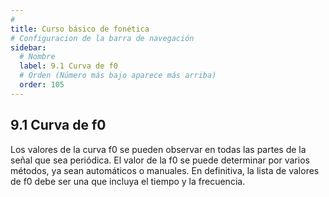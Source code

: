 ```yaml
---
# 
title: Curso básico de fonética
# Configuracion de la barra de navegación
sidebar:
  # Nombre
  label: 9.1 Curva de f0
  # Orden (Número más bajo aparece más arriba)
  order: 105
---
```

## 9.1 Curva de f0

Los valores de la curva f0 se pueden observar en todas las partes de la señal que sea periódica. El valor de la f0 se puede determinar por varios métodos, ya sean automáticos o manuales. En definitiva, la lista de valores de f0 debe ser una que incluya el tiempo y la frecuencia.


